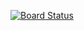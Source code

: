 [![Board Status](https://dev.azure.com/ChefDemo2019/3c47daba-2ebe-44b6-a825-bede899a5ad1/3a60981a-f2f6-415d-8842-fc549c2b76cd/_apis/work/boardbadge/54ab58d2-0475-4038-9d7b-91e9f9f4592c)](https://dev.azure.com/ChefDemo2019/3c47daba-2ebe-44b6-a825-bede899a5ad1/_boards/board/t/3a60981a-f2f6-415d-8842-fc549c2b76cd/Microsoft.RequirementCategory)
